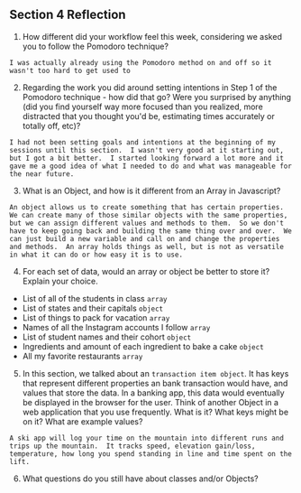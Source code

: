 ## Section 4 Reflection

1. How different did your workflow feel this week, considering we asked you to follow the Pomodoro technique?

`I was actually already using the Pomodoro method on and off so it wasn't too hard to get used to`

2. Regarding the work you did around setting intentions in Step 1 of the Pomodoro technique - how did that go? Were you surprised by anything (did you find yourself way more focused than you realized, more distracted that you thought you'd be, estimating times accurately or totally off, etc)?

`I had not been setting goals and intentions at the beginning of my sessions until this section.  I wasn't very good at it starting out, but I got a bit better.  I started looking forward a lot more and it gave me a good idea of what I needed to do and what was manageable for the near future.`

3. What is an Object, and how is it different from an Array in Javascript?

`An object allows us to create something that has certain properties.  We can create many of those similar objects with the same properties, but we can assign different values and methods to them.  So we don't have to keep going back and building the same thing over and over.  We can just build a new variable and call on and change the properties and methods.  An array holds things as well, but is not as versatile in what it can do or how easy it is to use.`

4. For each set of data, would an array or object be better to store it? Explain your choice.

  * List of all of the students in class `array`
  * List of states and their capitals `object`
  * List of things to pack for vacation `array`
  * Names of all the Instagram accounts I follow `array`
  * List of student names and their cohort `object`
  * Ingredients and amount of each ingredient to bake a cake `object`
  * All my favorite restaurants `array`

5. In this section, we talked about an `transaction item object`. It has keys that represent different properties an bank transaction would have, and values that store the data. In a banking app, this data would eventually be displayed in the browser for the user. Think of another Object in a web application that you use frequently. What is it? What keys might be on it? What are example values?

`A ski app will log your time on the mountain into different runs and trips up the mountain.  It tracks speed, elevation gain/loss, temperature, how long you spend standing in line and time spent on the lift.`

6. What questions do you still have about classes and/or Objects?
